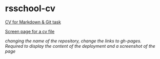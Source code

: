 # rsschool-cv


[CV for Markdown & Git task](https://agentfreedom.github.io/rsschool-cv-markdown-git/cv)

[Screen page for a cv file](https://agentfreedom.github.io/rsschool-cv-markdown-git/img/screen-rsschool-cv.png)

*changing the name of the repository, change the links to gh-pages. Required to display the content of the deployment and a screenshot of the page*
